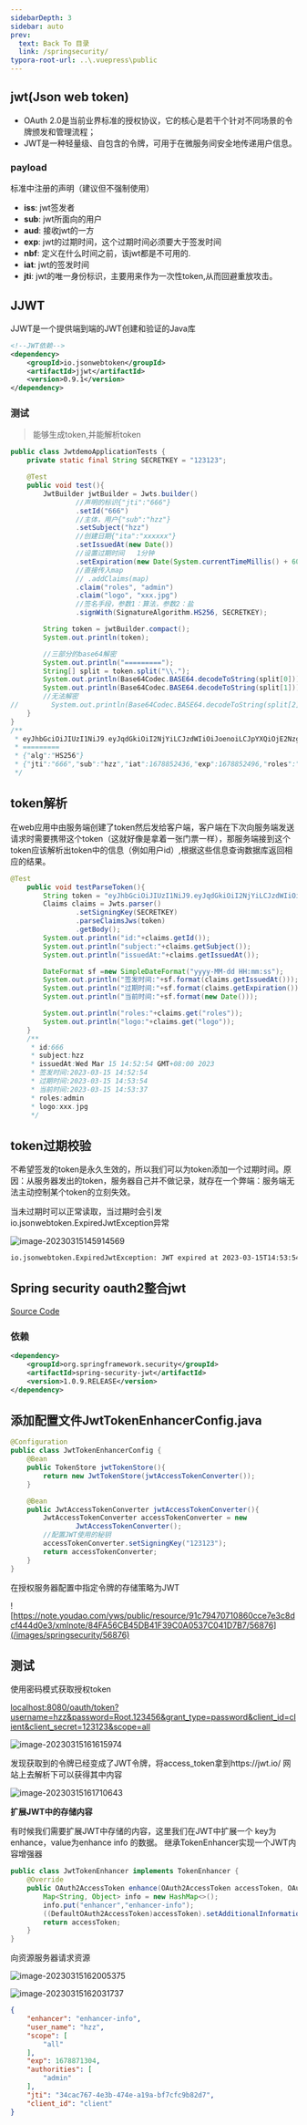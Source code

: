 ```yaml
---
sidebarDepth: 3
sidebar: auto
prev:
  text: Back To 目录
  link: /springsecurity/
typora-root-url: ..\.vuepress\public
---
```




## jwt(Json web token)

- OAuth 2.0是当前业界标准的授权协议，它的核心是若干个针对不同场景的令牌颁发和管理流程；
- JWT是一种轻量级、自包含的令牌，可用于在微服务间安全地传递用户信息。

### payload

标准中注册的声明（建议但不强制使用）  

- **iss**: jwt签发者
- **sub**: jwt所面向的用户
- **aud**: 接收jwt的一方
- **exp**: jwt的过期时间，这个过期时间必须要大于签发时间
- **nbf**: 定义在什么时间之前，该jwt都是不可用的.
- **iat**: jwt的签发时间
- **jti**: jwt的唯一身份标识，主要用来作为一次性token,从而回避重放攻击。



## JJWT

JJWT是一个提供端到端的JWT创建和验证的Java库

```xml
<!--JWT依赖-->
<dependency>
    <groupId>io.jsonwebtoken</groupId>
    <artifactId>jjwt</artifactId>
    <version>0.9.1</version>
</dependency>
```

### 测试

> 能够生成token,并能解析token

```java
public class JwtdemoApplicationTests {
    private static final String SECRETKEY = "123123";

    @Test
    public void test(){
        JwtBuilder jwtBuilder = Jwts.builder()
                //声明的标识{"jti":"666"}
                .setId("666")
                //主体，用户{"sub":"hzz"}
                .setSubject("hzz")
                //创建日期{"ita":"xxxxxx"}
                .setIssuedAt(new Date())
                //设置过期时间   1分钟
                .setExpiration(new Date(System.currentTimeMillis() + 60 * 1000))
                //直接传入map
                // .addClaims(map)
                .claim("roles", "admin")
                .claim("logo", "xxx.jpg")
                //签名手段，参数1：算法，参数2：盐
                .signWith(SignatureAlgorithm.HS256, SECRETKEY);

        String token = jwtBuilder.compact();
        System.out.println(token);

        //三部分的base64解密
        System.out.println("=========");
        String[] split = token.split("\\.");
        System.out.println(Base64Codec.BASE64.decodeToString(split[0]));
        System.out.println(Base64Codec.BASE64.decodeToString(split[1]));
        //无法解密
//        System.out.println(Base64Codec.BASE64.decodeToString(split[2]));
    }
}
/**
 * eyJhbGciOiJIUzI1NiJ9.eyJqdGkiOiI2NjYiLCJzdWIiOiJoenoiLCJpYXQiOjE2Nzg4NTI0MzYsImV4cCI6MTY3ODg1MjQ5Niwicm9sZXMiOiJhZG1pbiIsImxvZ28iOiJ4eHguanBnIn0.LmGgOqi71YyhekY9pgbN1S3xCoeTNAI5jX3J0lwfXG8
 * =========
 * {"alg":"HS256"}
 * {"jti":"666","sub":"hzz","iat":1678852436,"exp":1678852496,"roles":"admin","logo":"xxx.jpg
 */
```

## token解析

在web应用中由服务端创建了token然后发给客户端，客户端在下次向服务端发送请求时需要携带这个token（这就好像是拿着一张门票一样），那服务端接到这个token应该解析出token中的信息（例如用户id）,根据这些信息查询数据库返回相应的结果。

```java
@Test
    public void testParseToken(){
        String token = "eyJhbGciOiJIUzI1NiJ9.eyJqdGkiOiI2NjYiLCJzdWIiOiJoenoiLCJpYXQiOjE2Nzg4NjMxNzQsImV4cCI6MTY3ODg2MzIzNCwicm9sZXMiOiJhZG1pbiIsImxvZ28iOiJ4eHguanBnIn0.vgpt0JT9R3cioTCH5bjRrhJgOff28kKooChZrRKLGOo";
        Claims claims = Jwts.parser()
                .setSigningKey(SECRETKEY)
                .parseClaimsJws(token)
                .getBody();
        System.out.println("id:"+claims.getId());
        System.out.println("subject:"+claims.getSubject());
        System.out.println("issuedAt:"+claims.getIssuedAt());

        DateFormat sf =new SimpleDateFormat("yyyy-MM-dd HH:mm:ss");
        System.out.println("签发时间:"+sf.format(claims.getIssuedAt()));
        System.out.println("过期时间:"+sf.format(claims.getExpiration()));
        System.out.println("当前时间:"+sf.format(new Date()));

        System.out.println("roles:"+claims.get("roles"));
        System.out.println("logo:"+claims.get("logo"));
    }
    /**
     * id:666
     * subject:hzz
     * issuedAt:Wed Mar 15 14:52:54 GMT+08:00 2023
     * 签发时间:2023-03-15 14:52:54
     * 过期时间:2023-03-15 14:53:54
     * 当前时间:2023-03-15 14:53:37
     * roles:admin
     * logo:xxx.jpg
     */
```

## token过期校验

不希望签发的token是永久生效的，所以我们可以为token添加一个过期时间。原因：从服务器发出的token，服务器自己并不做记录，就存在一个弊端：服务端无法主动控制某个token的立刻失效。  

当未过期时可以正常读取，当过期时会引发io.jsonwebtoken.ExpiredJwtException异常

![image-20230315145914569](/images/springsecurity/image-20230315145914569.png)

```sh
io.jsonwebtoken.ExpiredJwtException: JWT expired at 2023-03-15T14:53:54Z. Current time: 2023-03-15T14:57:21Z, a difference of 207417 milliseconds.  Allowed clock skew: 0 milliseconds.
```



## Spring security oauth2整合jwt

[Source Code](https://github.com/Q10Viking/springcloudalibaba/tree/main/jwt/jwt-basic)

### 依赖

```xml
<dependency>
    <groupId>org.springframework.security</groupId>
    <artifactId>spring-security-jwt</artifactId>
    <version>1.0.9.RELEASE</version>
</dependency>
```

## 添加配置文件JwtTokenEnhancerConfig.java

```java
@Configuration
public class JwtTokenEnhancerConfig {
    @Bean
    public TokenStore jwtTokenStore(){
        return new JwtTokenStore(jwtAccessTokenConverter());
    }

    @Bean
    public JwtAccessTokenConverter jwtAccessTokenConverter(){
        JwtAccessTokenConverter accessTokenConverter = new
                JwtAccessTokenConverter();
        //配置JWT使用的秘钥
        accessTokenConverter.setSigningKey("123123");
        return accessTokenConverter;
    }
}
```

在授权服务器配置中指定令牌的存储策略为JWT  

![https://note.youdao.com/yws/public/resource/91c79470710860cce7e3c8dcf444d0e3/xmlnote/84FA56CB45DB41F39C0A0537C041D7B7/56876](/images/springsecurity/56876)

## 测试

使用密码模式获取授权token

[localhost:8080/oauth/token?username=hzz&password=Root.123456&grant_type=password&client_id=client&client_secret=123123&scope=all](http://localhost:8080/oauth/token?username=hzz&password=Root.123456&grant_type=password&client_id=client&client_secret=123123&scope=all)

![image-20230315161615974](/images/springsecurity/image-20230315161615974.png)

发现获取到的令牌已经变成了JWT令牌，将access_token拿到https://jwt.io/ 网站上去解析下可以获得其中内容

![image-20230315161710643](/images/springsecurity/image-20230315161710643.png)

**扩展JWT中的存储内容**

有时候我们需要扩展JWT中存储的内容，这里我们在JWT中扩展一个 key为enhance，value为enhance info 的数据。 继承TokenEnhancer实现一个JWT内容增强器

```java
public class JwtTokenEnhancer implements TokenEnhancer {
    @Override
    public OAuth2AccessToken enhance(OAuth2AccessToken accessToken, OAuth2Authentication authentication) {
        Map<String, Object> info = new HashMap<>();
        info.put("enhancer","enhancer-info");
        ((DefaultOAuth2AccessToken)accessToken).setAdditionalInformation(info);
        return accessToken;
    }
}
```

向资源服务器请求资源

![image-20230315162005375](/images/springsecurity/image-20230315162005375.png)

![image-20230315162031737](/images/springsecurity/image-20230315162031737.png)

```json
{
	"enhancer": "enhancer-info",
	"user_name": "hzz",
	"scope": [
		"all"
	],
	"exp": 1678871304,
	"authorities": [
		"admin"
	],
	"jti": "34cac767-4e3b-474e-a19a-bf7cfc9b82d7",
	"client_id": "client"
}
```

